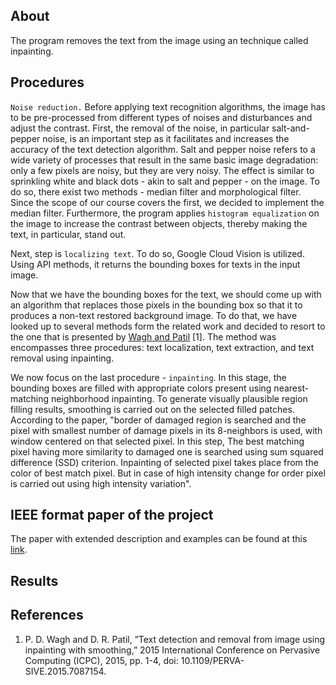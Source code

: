 ## About
The program removes the text from the image using an technique called inpainting.

## Procedures
`Noise reduction.` Before applying text recognition algorithms, the image has to be pre-processed from different types of noises and disturbances and adjust the contrast. First, the removal of the noise, in particular salt-and-pepper noise, is an important step as it facilitates and increases the accuracy of the text detection algorithm. Salt and pepper noise refers to a wide variety of processes that result in the same basic image degradation: only a few pixels are noisy, but they are very noisy. The effect is similar to sprinkling white and black dots - akin to salt and pepper - on the image. To do so, there exist two methods - median filter and morphological filter. Since the scope of our course covers the first, we decided to implement the median filter. Furthermore, the program applies `histogram equalization` on the image to increase the contrast between objects, thereby making the text, in particular, stand out.

Next, step is `localizing text`. To do so, Google Cloud Vision is utilized. Using API methods, it returns the bounding boxes for texts in the input image. 

Now that we have the bounding boxes for the text, we should come up with an algorithm that replaces those pixels in the bounding box so that it to produces a non-text restored background image. To do that, we have looked up to several methods form the related work and decided to resort to the one that is presented by [Wagh and Patil](https://ieeexplore.ieee.org/document/7087154/) [1]. The method was encompasses three procedures: text localization, text extraction, and text removal using inpainting. 

We now focus on the last procedure - `inpainting`. In this stage, the bounding boxes are filled with appropriate colors present using nearest-matching neighborhood inpainting. To generate visually plausible region filling results, smoothing is carried out on the selected filled patches.
According to the paper, "border of damaged region is searched and the pixel with smallest number of damage pixels in its 8-neighbors is used, with window centered on that selected pixel. In this step, The best matching pixel having more similarity to damaged one is searched using sum squared difference (SSD) criterion. Inpainting of selected pixel takes place from the color of best match pixel. But in case of high intensity change for order pixel is carried out using high intensity variation".

## IEEE format paper of the project
The paper with extended description and examples can be found at this [link](https://github.com/aidarjpg/text-remover-from-image/blob/main/ROBT310_paper.pdf).

## Results

## References
1. P. D. Wagh and D. R. Patil, ”Text detection and removal from image using inpainting with smoothing,” 2015 International Conference on Pervasive Computing (ICPC), 2015, pp. 1-4, doi: 10.1109/PERVA- SIVE.2015.7087154.
